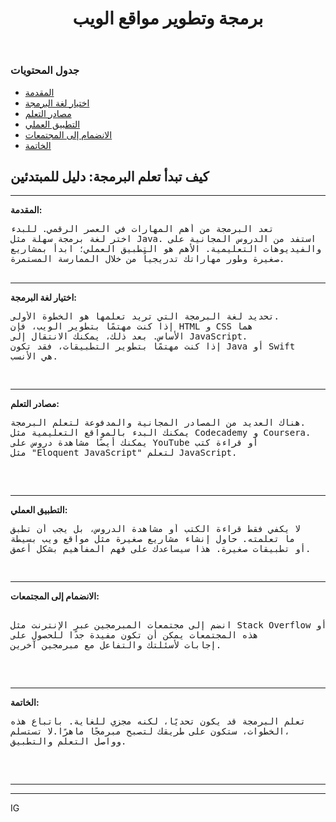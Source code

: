<html lang="ar">
<head>
<meta charset="UTF-8">
<meta name="viewport" content="width=device-width, initial-scale=1.0">

</head>
<body>
<header>
<h1>برمجة وتطوير مواقع الويب</h1>
</header>

<div class="container">
<div class="post">
 
<h3>جدول المحتويات</h3>
<ul>
<li><a href="#intro">المقدمة</a></li>
<li><a href="#choose-language">اختيار لغة البرمجة</a></li>
<li><a href="#resources">مصادر التعلم</a></li>
<li><a href="#practical-application">التطبيق العملي</a></li>
<li><a href="#community">الانضمام إلى المجتمعات</a></li>
<li><a href="#conclusion">الخاتمة</a></li>
</ul>

<h2>كيف تبدأ تعلم البرمجة: دليل للمبتدئين</h2>

<hr>

<p id="intro"><strong>المقدمة:</strong><br>
 <pre>
تعد البرمجة من أهم المهارات في العصر الرقمي. للبدء
اختر لغة برمجة سهلة مثل Java. استفد من الدروس المجانية على
الإنترنت والفيديوهات التعليمية. الأهم هو التطبيق العملي؛ ابدأ بمشاريع
صغيرة وطور مهاراتك تدريجياً من خلال الممارسة المستمرة.
 </pre>         
<hr>
          
<p id="choose-language"><strong>اختيار لغة البرمجة:</strong><br>
 <pre>
تحديد لغة البرمجة التي تريد تعلمها هو الخطوة الأولى.
إذا كنت مهتمًا بتطوير الويب، فإن HTML و CSS هما 
الأساس. بعد ذلك، يمكنك الانتقال إلى JavaScript.
إذا كنت مهتمًا بتطوير التطبيقات، فقد تكون Java أو Swift
هي الأنسب.</p>
</pre>   
<hr>
         
<p id="resources"><strong> مصادر التعلم:</strong><br>
 <pre>
هناك العديد من المصادر المجانية والمدفوعة لتعلم البرمجة.
يمكنك البدء بالمواقع التعليمية مثل Codecademy و Coursera.
يمكنك أيضًا مشاهدة دروس على YouTube أو قراءة كتب
مثل "Eloquent JavaScript" لتعلم JavaScript.</p>
 </pre>  
<hr>
         
<p id="practical-application"><strong>التطبيق العملي:</strong><br>
 <pre>
لا يكفي فقط قراءة الكتب أو مشاهدة الدروس، بل يجب أن تطبق
ما تعلمته. حاول إنشاء مشاريع صغيرة مثل مواقع ويب بسيطة
أو تطبيقات صغيرة. هذا سيساعدك على فهم المفاهيم بشكل أعمق.</p>
</pre>    
<hr>
        
<p id="community"><strong>الانضمام إلى المجتمعات:</strong><br>
<pre> 
انضم إلى مجتمعات المبرمجين عبر الإنترنت مثل Stack Overflow أوReddit.
هذه المجتمعات يمكن أن تكون مفيدة جدًا للحصول على
إجابات لأسئلتك والتفاعل مع مبرمجين آخرين.</p>
 </pre>     
<hr>
      
<p id="conclusion"><strong>الخاتمة:</strong><br>
 <pre>
تعلم البرمجة قد يكون تحديًا، لكنه مجزي للغاية. باتباع هذه
الخطوات، ستكون على طريقك لتصبح مبرمجًا ماهرًا.لا تستسلم، 
وواصل التعلم والتطبيق.</p>
 </pre>
 
<hr>
<hr>
<p>IG</p>
<a href="https://www.instagram.com/?hl=ar"></a>
</body>
</html>
